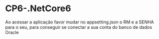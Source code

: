 # CP6-.NetCore6

Ao acessar a aplicação favor mudar no appsetting.json o RM e a SENHA para o seu, para conseguir se conectar a sua conta do banco de dados Oracle
